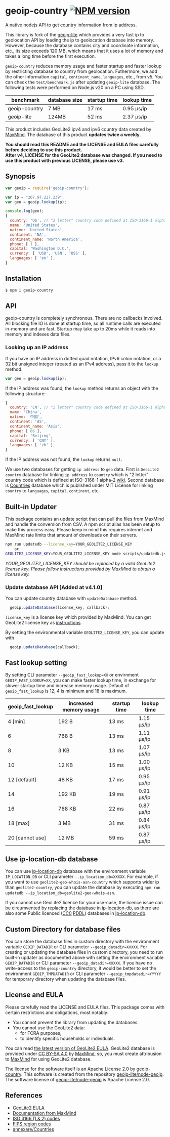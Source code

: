 # geoip-country [![NPM version](https://badge.fury.io/js/geoip-country.svg)](https://badge.fury.io/js/geoip-country)

A native nodejs API to get country information from ip address.

This library is fork of the [geoip-lite](https://github.com/bluesmoon/node-geoip) which provides a very fast ip to geolocation API by loading the ip to geolocation database into memory.
However, because the database contains city and coordinate information, etc., its size exceeds 120 MB, which means that it uses a lot of memory and takes a long time before the first execution.

`geoip-country` reduces memory usage and faster startup and faster lookup by restricting database to country from geolocation.
Futhermore, we add the other information `capital`, `continent_name`, `languages`, etc., from v5.
You can check the `test/benchmark.js` after updating `geoip-lite` database.
The following tests were performed on Node.js v20 on a PC using SSD.

| benchmark | database size | startup time | lookup time |
| ---- | ---- | ---- |  ---- | 
| geoip-country | 7 MB  | 17 ms | 0.95 μs/ip |
| geoip-lite    | 124MB | 52 ms | 2.37 μs/ip |


This product includes GeoLite2 ipv4 and ipv6 country data created by [MaxMind](http://maxmind.com/).
The database of this product **updates twice a weekly**.

**You should read this README and the LICENSE and EULA files carefully before deciding to use this product.**<br>
**After v4, LICENSE for the GeoLite2 database was changed. If you need to use this product with previous LICENSE, please use v3.**


## Synopsis

```javascript
var geoip = require('geoip-country');

var ip = "207.97.227.239";
var geo = geoip.lookup(ip);

console.log(geo);
{
  country: 'US', // "2 letter" country code defined at ISO-3166-1 alpha-2
  name: 'United States',
  native: 'United States',
  continent: 'NA',
  continent_name: 'North America',
  phone: [ 1 ],
  capital: 'Washington D.C.',
  currency: [ 'USD', 'USN', 'USS' ],
  languages: [ 'en' ],
}
```


## Installation

```bash
$ npm i geoip-country
```


## API

geoip-country is completely synchronous. There are no callbacks involved. All blocking file IO is done at startup time, so all runtime
calls are executed in-memory and are fast. Startup may take up to 20ms while it reads into memory and indexes data files.


### Looking up an IP address ###

If you have an IP address in dotted quad notation, IPv6 colon notation, or a 32 bit unsigned integer (treated
as an IPv4 address), pass it to the `lookup` method.

```javascript
var geo = geoip.lookup(ip);
```

If the IP address was found, the `lookup` method returns an object with the following structure:

```javascript
{
  country: 'CN', // "2 letter" country code defined at ISO-3166-1 alpha-2
  name: 'China',
  native: '中国',
  continent: 'AS',
  continent_name: 'Asia',
  phone: [ 86 ],
  capital: 'Beijing',
  currency: [ 'CNY' ],
  languages: [ 'zh' ],
}
```

If the IP address was not found, the `lookup` returns `null`.

We use two databases for getting `ip address` to `geo` data.
First is `GeoLite2 country` database for linking `ip address` to `country` which is "2 letter" country code which is defined at ISO-3166-1 alpha-2 [wiki](https://en.wikipedia.org/wiki/ISO_3166-1).
Second database is [Countries](https://github.com/annexare/Countries) database which is published under MIT License for linking `country` to `languages`, `capital`, `continent`, etc.


## Built-in Updater

This package contains an update script that can pull the files from MaxMind and handle the conversion from CSV.
A npm script alias has been setup to make this process easy. Please keep in mind this requires internet and MaxMind
rate limits that amount of downloads on their servers.

```bash
npm run updatedb --license_key=YOUR_GEOLITE2_LICENSE_KEY
	or
GEOLITE2_LICENSE_KEY=YOUR_GEOLITE2_LICENSE_KEY node scripts/updatedb.js
```

_YOUR_GEOLITE2_LICENSE_KEY should be replaced by a valid GeoLite2 license key. Please [follow instructions](https://dev.maxmind.com/geoip/geoip2/geolite2/) provided by MaxMind to obtain a license key._


### Update database API [Added at v4.1.0]

You can update country database with `updateDatabase` method.

```javascript
  geoip.updateDatabase(license_key, callback);
```

`license_key` is a license key which provided by MaxMind.
You can get GeoLite2 license key as [instructions](https://dev.maxmind.com/geoip/geoip2/geolite2/).

By setting the environmental variable `GEOLITE2_LICENSE_KEY`, you can update with

```javascript
  geoip.updateDatabase(callback);
```

## Fast lookup setting

By setting CLI parameter `--geoip_fast_lookup=XX` or envirnment `GEOIP_FAST_LOOKUP=XX`, you can make faster lookup time, in exchange for slower startup time and increase memory usage.
Default of `geoip_fast_lookup` is 12, 4 is minimum and 18 is maximum.

| geoip_fast_lookup | increased memory usage | startup time | lookup time |
| ---- | ---- | ---- |  ---- | 
| 4 [min]        | 192 B  | 13 ms | 1.15 μs/ip |
| 6              | 768 B  | 13 ms | 1.11 μs/ip |
| 8              | 3 KB   | 13 ms | 1.07 μs/ip |
| 10             | 12 KB  | 15 ms | 1.00 μs/ip |
| 12 [default]   | 48 KB  | 17 ms | 0.95 μs/ip |
| 14             | 192 KB | 19 ms | 0.91 μs/ip |
| 16             | 768 KB | 22 ms | 0.87 μs/ip |
| 18 [max]       | 3 MB   | 31 ms | 0.84 μs/ip |
| 20 [cannot use]| 12 MB  | 59 ms | 0.87 μs/ip |


## Use ip-location-db database

You can use [ip-location-db](https://github.com/sapics/ip-location-db) database with the environment variable `IP_LOCATION_DB` or CLI parameter `--ip_location_db=XXXXX`. For example, if you want to use `geolite2-geo-whois-asn-country` which supports wider ip than `geolite2-country`, you can update the database by executing `npm run updatedb --ip_location_db=geolite2-geo-whois-asn`.

If you cannot use GeoLite2 licence for your use-case, the licence issue can be circumvented by replacing the database in [ip-location-db](https://github.com/sapics/ip-location-db), as there are also some Public licenced ([CC0](https://creativecommons.org/publicdomain/zero/1.0/deed) [PDDL](https://opendatacommons.org/licenses/pddl/1.0/)) databases in [ip-location-db](https://github.com/sapics/ip-location-db).


## Custom Directory for database files

You can store the database files in custom directory with the environment variable `GEOIP_DATADIR` or CLI parameter `--geoip_datadir=XXXXX`.
For creating or updating the database files in custom directory, you need to run built-in updater as documented above with setting the environment variable `GEOIP_DATADIR` or CLI parameter `--geoip_datadir=XXXXX`.
If you have no write-access to the `geoip-country` directory, it would be better to set the environment `GEOIP_TMPDATADIR` or CLI parameter `--geoip_tmpdatadir=YYYYY` for temporary directory when updating the database files.


## License and EULA

Please carefully read the LICENSE and EULA files. This package comes with certain restrictions and obligations, most notably:
 - You cannot prevent the library from updating the databases.
 - You cannot use the GeoLite2 data:
   - for FCRA purposes,
   - to identify specific households or individuals.

You can read [the latest version of GeoLite2 EULA](https://www.maxmind.com/en/geolite2/eula).
GeoLite2 database is provided under [CC BY-SA 4.0](https://creativecommons.org/licenses/by-sa/4.0/) by [MaxMind](https://www.maxmind.com/), so, you must create attribusion to [MaxMind](https://www.maxmind.com/) for using GeoLite2 database.


The license for the software itself is an Apache License 2.0 by [geoip-country](https://github.com/sapics/geoip-country).
This software is created from the repository [geoip-lite/node-geoip](https://github.com/geoip-lite/node-geoip).
The software license of [geoip-lite/node-geoip](https://github.com/geoip-lite/node-geoip) is Apache License 2.0.


## References
  - <a href="https://www.maxmind.com/en/geolite2/eula">GeoLite2 EULA</a>
  - <a href="https://www.maxmind.com/app/iso3166">Documentation from MaxMind</a>
  - <a href="https://en.wikipedia.org/wiki/ISO_3166">ISO 3166 (1 & 2) codes</a>
  - <a href="https://en.wikipedia.org/wiki/List_of_FIPS_region_codes">FIPS region codes</a>
  - <a href="https://github.com/annexare/Countries">annexare/Countries</a>
